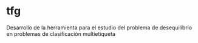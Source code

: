 # tfg
Desarrollo de la herramienta para el estudio del problema de desequilibrio en problemas de clasificación multietiqueta
